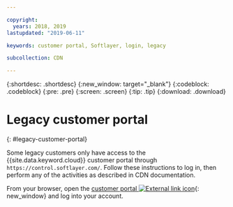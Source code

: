 ```yaml
---

copyright:
  years: 2018, 2019
lastupdated: "2019-06-11"

keywords: customer portal, Softlayer, login, legacy

subcollection: CDN

---
```


{:shortdesc: .shortdesc}
{:new_window: target="_blank"}
{:codeblock: .codeblock}
{:pre: .pre}
{:screen: .screen}
{:tip: .tip}
{:download: .download}

# Legacy customer portal
{: #legacy-customer-portal}

Some legacy customers only have access to the {{site.data.keyword.cloud}} customer portal through `https://control.softlayer.com/`. Follow these instructions to log in, then perform any of the activities as described in CDN documentation.

From your browser, open the [customer portal ![External link icon](../../icons/launch-glyph.svg "External link icon")](https://control.softlayer.com/){: new_window} and log into your account.
